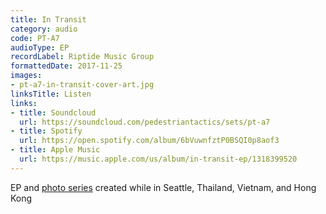 ```yaml
---
title: In Transit
category: audio
code: PT-A7
audioType: EP
recordLabel: Riptide Music Group
formattedDate: 2017-11-25
images:
- pt-a7-in-transit-cover-art.jpg
linksTitle: Listen
links:
- title: Soundcloud
  url: https://soundcloud.com/pedestriantactics/sets/pt-a7
- title: Spotify
  url: https://open.spotify.com/album/6bVuwnfztP0BSQI0p8aof3
- title: Apple Music
  url: https://music.apple.com/us/album/in-transit-ep/1318399520
---
```


EP and [photo series](https://imdantaylor.com/in-transit) created while in Seattle, Thailand, Vietnam, and Hong Kong
